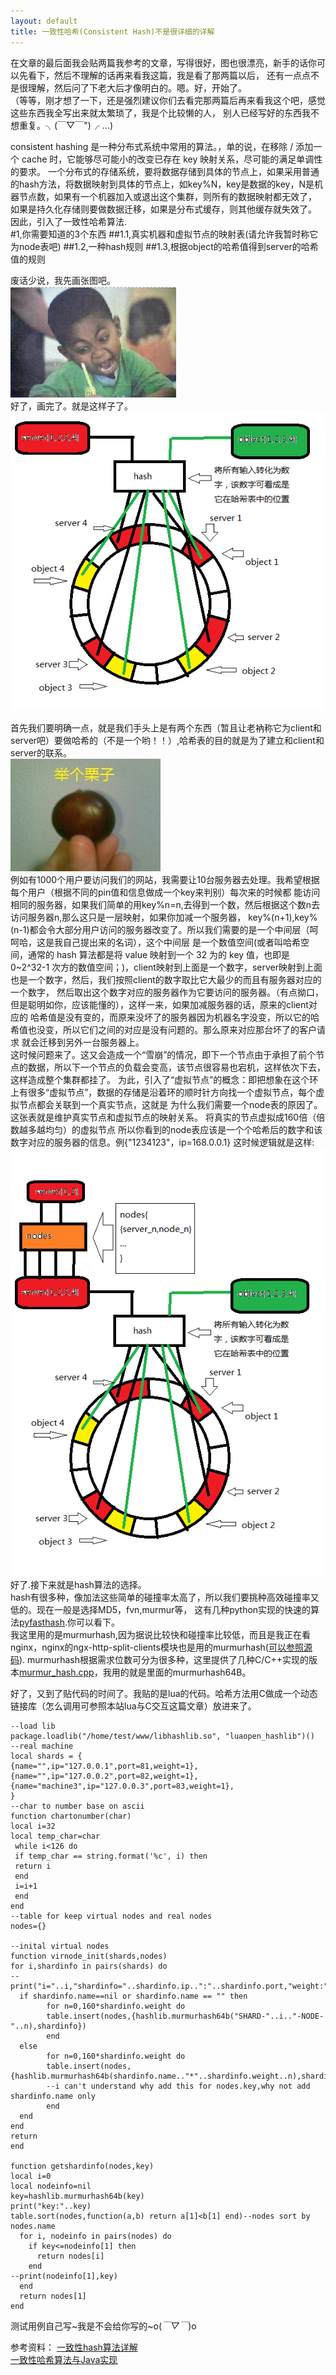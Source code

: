 ```yaml
---
layout: default
title: 一致性哈希(Consistent Hash)不是很详细的详解
---
```

在文章的最后面我会贴两篇我参考的文章，写得很好，图也很漂亮，新手的话你可以先看下，然后不理解的话再来看我这篇，我是看了那两篇以后，
还有一点点不是很理解，然后问了下老大后才像明白的。嗯。好，开始了。  
（等等，刚才想了一下，还是强烈建议你们去看完那两篇后再来看我这个吧，感觉这些东西我全写出来就太繁琐了，我是个比较懒的人，
别人已经写好的东西我不想重复。╮(￣▽￣")╭ ...)

consistent hashing 是一种分布式系统中常用的算法。，单的说，在移除 / 添加一个 cache 时，它能够尽可能小的改变已存在 key 映射关系，尽可能的满足单调性的要求。
一个分布式的存储系统，要将数据存储到具体的节点上，如果采用普通的hash方法，将数据映射到具体的节点上，如key%N，key是数据的key，N是机器节点数，如果有一个机器加入或退出这个集群，则所有的数据映射都无效了，
如果是持久化存储则要做数据迁移，如果是分布式缓存，则其他缓存就失效了。
因此，引入了一致性哈希算法.    
#1,你需要知道的3个东西
##1.1,真实机器和虚拟节点的映射表(请允许我暂时称它为node表吧)
##1.2,一种hash规则
##1.3,根据object的哈希值得到server的哈希值的规则

废话少说，我先画张图吧。  
![alt O(∩_∩)O~](/img/note/crazy.jpg "画图中....")  
好了，画完了。就是这样子了。    
![alt O(∩_∩)O~](/img/note/hash.png "hash")  

首先我们要明确一点，就是我们手头上是有两个东西（暂且让老衲称它为client和server吧）要做哈希的（不是一个哟！！）,哈希表的目的就是为了建立和client和server的联系。  
![alt text][1]  
例如有1000个用户要访问我们的网站，我需要让10台服务器去处理。我希望根据每个用户（根据不同的pin值和信息做成一个key来判别）每次来的时候都
能访问相同的服务器，如果我们简单的用key%n=n,去得到一个数，然后根据这个数n去访问服务器n,那么这只是一层映射，如果你加减一个服务器，
key%(n+1),key%(n-1)都会令大部分用户访问的服务器改变了。所以我们需要的是一个中间层（呵呵哈，这是我自己提出来的名词），这个中间层
是一个数值空间(或者叫哈希空间，通常的 hash 算法都是将 value 映射到一个 32 为的 key 值，也即是 0~2^32-1 次方的数值空间；)，client映射到上面是一个数字，server映射到上面也是一个数字，然后，我们按照client的数字取比它大最少的而且有服务器对应的一个数字，
然后取出这个数字对应的服务器作为它要访问的服务器。（有点拗口，但是聪明如你，应该能懂的），这样一来，如果加减服务器的话，原来的client对应的
哈希值是没有变的，而原来没坏了的服务器因为机器名字没变，所以它的哈希值也没变，所以它们之间的对应是没有问题的。那么原来对应那台坏了的客户请求
就会迁移到另外一台服务器上。  
这时候问题来了。这又会造成一个“雪崩”的情况，即下一个节点由于承担了前个节点的数据，所以下一个节点的负载会变高，该节点很容易也宕机，这样依次下去，这样造成整个集群都挂了。
为此，引入了“虚拟节点”的概念：即把想象在这个环上有很多“虚拟节点”，数据的存储是沿着环的顺时针方向找一个虚拟节点，每个虚拟节点都会关联到一个真实节点，这就是
为什么我们需要一个node表的原因了。这张表就是维护真实节点和虚拟节点的映射关系。 将真实的节点虚拟成160倍（倍数越多越均匀）的虚拟节点
所以你看到的node表应该是一个个哈希后的数字和该数字对应的服务器的信息。例{"1234123"，ip=168.0.0.1}
这时候逻辑就是这样:  
![alt -_-!!!](/img/note/hash2.png "hash2")  
好了.接下来就是hash算法的选择。   
hash有很多种，像加法这些简单的碰撞率太高了，所以我们要挑种高效碰撞率又低的。现在一般是选择MD5，fvn,murmur等，
这有几种python实现的快速的算法[pyfasthash](http://code.google.com/p/pyfasthash/).你可以看下。  
我这里用的是murmurhash,因为据说比较快和碰撞率比较低，而且是我正在看nginx，nginx的ngx-http-split-clients模块也是用的murmurhash([可以参照源码](https://github.com/nginx/nginx/blob/master/src/core/ngx_murmurhash.c)).
murmurhash根据需求位数可分为很多种，这里提供了几种C/C++实现的版本[murmur_hash.cpp](https://github.com/jmhodges/murmur_hash/blob/master/ext/murmur/murmur_hash.cpp)，我用的就是里面的murmurhash64B。   

好了，又到了贴代码的时间了。我贴的是lua的代码。哈希方法用C做成一个动态链接库（怎么调用可参照本站lua与C交互这篇文章）放进来了。
>
    --load lib
    package.loadlib("/home/test/www/libhashlib.so", "luaopen_hashlib")()
    --real machine
    local shards = {
    {name="",ip="127.0.0.1",port=81,weight=1},
    {name="",ip="127.0.0.2",port=82,weight=1},
    {name="machine3",ip="127.0.0.3",port=83,weight=1},
    }
    --char to number base on ascii
    function chartonumber(char)
    local i=32
    local temp_char=char
     while i<126 do
     if temp_char == string.format('%c', i) then
     return i
     end
     i=i+1
     end
    end
    --table for keep virtual nodes and real nodes
    nodes={}
    
    --inital virtual nodes
    function virnode_init(shards,nodes)
    for i,shardinfo in pairs(shards) do
    -- print("i="..i,"shardinfo="..shardinfo.ip..":"..shardinfo.port,"weight:"..shardinfo.weight)
      if shardinfo.name==nil or shardinfo.name == "" then
            for n=0,160*shardinfo.weight do
            table.insert(nodes,{hashlib.murmurhash64b("SHARD-"..i.."-NODE-"..n),shardinfo})
            end
      else
            for n=0,160*shardinfo.weight do
            table.insert(nodes,{hashlib.murmurhash64b(shardinfo.name.."*"..shardinfo.weight..n),shardinfo})
            --i can't understand why add this for nodes.key,why not add shardinfo.name only
            end
      end
    end
    return
    end
    
    function getshardinfo(nodes,key)
    local i=0
    local nodeinfo=nil
    key=hashlib.murmurhash64b(key)
    print("key:"..key)
    table.sort(nodes,function(a,b) return a[1]<b[1] end)--nodes sort by nodes.name
      for i, nodeinfo in pairs(nodes) do
        if key<=nodeinfo[1] then
          return nodes[i]
        end
    --print(nodeinfo[1],key)
      end
      return nodes[1]
    end


测试用例自己写~我是不会给你写的~o(*￣▽￣*)o 



[1]: /img/note/example.jpg "example"



参考资料：
[一致性hash算法详解](http://blog.csdn.net/tianmo2010/article/details/6838312)  
[一致性哈希算法与Java实现](http://www.blogjava.net/hello-yun/archive/2012/10/10/389289.html)
